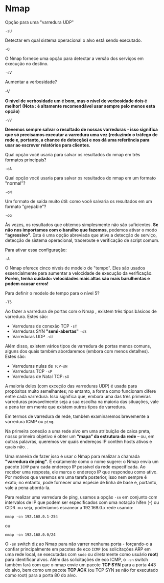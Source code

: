 # Nmap

Opção para uma "varredura UDP"

```
-sU
```

Detectar em qual sistema operacional o alvo está sendo executado.
```
-O
```

O Nmap fornece uma opção para detectar a versão dos serviços em execução no destino.
```
-sV
```

Aumentar a verbosidade?

-V

**O nível de verbosidade um é bom, mas o nível de verbosidade dois é melhor! (Nota : é altamente recomendável usar sempre pelo menos esta opção)**
```
-vV
```

**Devemos sempre salvar o resultado de nossas varreduras - isso significa que só precisamos executar a varredura uma vez (reduzindo o tráfego de rede e, portanto, a chance de detecção) e nos dá uma referência para usar ao escrever relatórios para clientes.**

Qual opção você usaria para salvar os resultados do nmap em três formatos principais?
```
-oA
```
Qual opção você usaria para salvar os resultados do nmap em um formato "normal"?
```
-oN
```

Um formato de saída muito útil: como você salvaria os resultados em um formato "grepable"?
```
-oG
```

Às vezes, os resultados que obtemos simplesmente não são suficientes. **Se não nos importamos com o barulho que fazemos**, podemos ativar o modo **“agressivo”**. Esta é uma opção abreviada que ativa a detecção de serviço, detecção de sistema operacional, traceroute e verificação de script comum.

Para ativar essa configuração:
```
-A 
```

O Nmap oferece cinco níveis de modelo de "tempo". Eles são usados ​​essencialmente para aumentar a velocidade de execução da verificação. **Porém, tenha cuidado: velocidades mais altas são mais barulhentas e podem causar erros!**

Para definir o modelo de tempo para o nível 5?
```
-T5
```

Ao fazer a varredura de portas com o Nmap , existem três tipos básicos de varredura. Estes são:

  - Varreduras de conexão TCP `-sT`
  - Varreduras SYN **"semi-abertas"** `-sS`
  - Varreduras UDP `-sU`

Além disso, existem vários tipos de varredura de portas menos comuns, alguns dos quais também abordaremos (embora com menos detalhes). Estes são:

  - Varreduras nulas de `TCP-sN`
  - Varreduras TCP `-sF`
  - Varreduras de Natal TCP`-sX`
    
A maioria deles (com exceção das varreduras UDP) é usada para propósitos muito semelhantes; no entanto, a forma como funcionam difere entre cada varredura. Isso significa que, embora uma das três primeiras varreduras provavelmente seja a sua escolha na maioria das situações, vale a pena ter em mente que existem outros tipos de varredura.

Em termos de varredura de rede, também examinaremos brevemente a varredura ICMP ou `ping`.

Na primeira conexão a uma rede alvo em uma atribuição de caixa preta, nosso primeiro objetivo é obter um **“mapa” da estrutura da rede** – ou, em outras palavras, queremos ver quais endereços IP contêm hosts ativos e quais não. .

Uma maneira de fazer isso é usar o Nmap para realizar a chamada **"varredura de ping"**. É exatamente como o nome sugere: o Nmap envia um pacote `ICMP` para cada endereço IP possível da rede especificada. Ao receber uma resposta, ele marca o endereço IP que respondeu como ativo. Por motivos que veremos em uma tarefa posterior, isso nem sempre é exato; no entanto, pode fornecer uma espécie de linha de base e, portanto, vale a pena abordá-la.

Para realizar uma varredura de ping, usamos a opção `-sn` em conjunto com intervalos de IP que podem ser especificados com uma notação hífen (-) ou CIDR. ou seja, poderíamos escanear a 192.168.0.x rede usando:
```
nmap -sn 192.168.0.1-254
```
ou
```
nmap -sn 192.168.0.0/24
```

O `-sn` switch diz ao Nmap para não varrer nenhuma porta - forçando-o a confiar principalmente em pacotes de eco `ICMP` (ou solicitações ARP em uma rede local, se executadas com `sudo` ou diretamente como usuário **root**) para identificar alvos. Além das solicitações de eco ICMP, o `-sn` switch também fará com que o nmap envie um pacote **TCP SYN** para a porta 443 do alvo, bem como um pacote **TCP ACK** (ou TCP SYN se não for executado como root) para a porta 80 do alvo.

